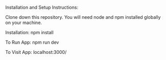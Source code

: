 Installation and Setup Instructions:

Clone down this repository. You will need node and npm installed globally on your machine.

Installation:
npm install

To Run App:
npm run dev

To Visit App:
localhost:3000/
